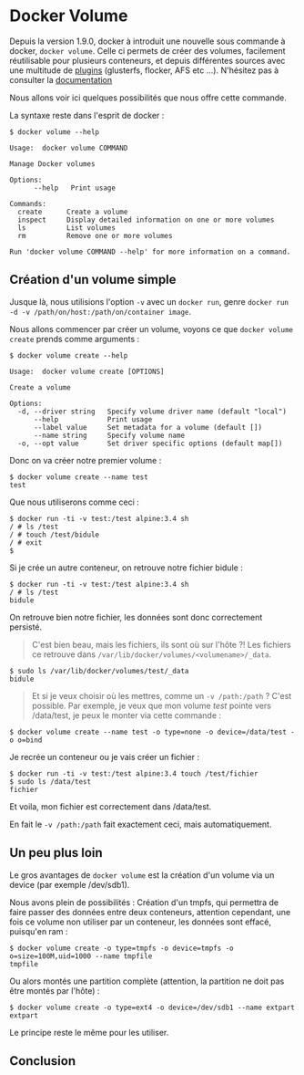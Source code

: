 # Docker Volume
Depuis la version 1.9.0, docker à introduit une nouvelle sous commande à docker, `docker volume`. Celle ci permets de créer des volumes, facilement réutilisable pour plusieurs conteneurs, et depuis différentes sources avec une multitude de [plugins](https://docs.docker.com/engine/extend/legacy_plugins/) (glusterfs, flocker, AFS etc ...). N'hésitez pas à consulter la [documentation](https://docs.docker.com/engine/reference/commandline/volume_create/)

Nous allons voir ici quelques possibilités que nous offre cette commande.

La syntaxe reste dans l'esprit de docker :
```shell
$ docker volume --help

Usage:  docker volume COMMAND

Manage Docker volumes

Options:
      --help   Print usage

Commands:
  create      Create a volume
  inspect     Display detailed information on one or more volumes
  ls          List volumes
  rm          Remove one or more volumes

Run 'docker volume COMMAND --help' for more information on a command.
```

## Création d'un volume simple
Jusque là, nous utilisions l'option `-v` avec un `docker run`, genre `docker run -d -v /path/on/host:/path/on/container image`.

Nous allons commencer par créer un volume, voyons ce que `docker volume create` prends comme arguments :
```shell
$ docker volume create --help

Usage:  docker volume create [OPTIONS]

Create a volume

Options:
  -d, --driver string   Specify volume driver name (default "local")
      --help            Print usage
      --label value     Set metadata for a volume (default [])
      --name string     Specify volume name
  -o, --opt value       Set driver specific options (default map[])
```

Donc on va créer notre premier volume :
```shell
$ docker volume create --name test
test
```

Que nous utiliserons comme ceci :
```shell
$ docker run -ti -v test:/test alpine:3.4 sh
/ # ls /test
/ # touch /test/bidule
/ # exit
$
```

Si je crée un autre conteneur, on retrouve notre fichier bidule :
```shell
$ docker run -ti -v test:/test alpine:3.4 sh
/ # ls /test
bidule
```
On retrouve bien notre fichier, les données sont donc correctement persisté.

> C'est bien beau, mais les fichiers, ils sont où sur l'hôte ?!
Les fichiers ce retrouve dans `/var/lib/docker/volumes/<volumename>/_data`.
```shell
$ sudo ls /var/lib/docker/volumes/test/_data
bidule
```

> Et si je veux choisir où les mettres, comme un `-v /path:/path` ?
C'est possible.
Par exemple, je veux que mon volume *test* pointe vers /data/test, je peux le monter via cette commande :
```shell
$ docker volume create --name test -o type=none -o device=/data/test -o o=bind
```

Je recrée un conteneur ou je vais créer un fichier :
```shell
$ docker run -ti -v test:/test alpine:3.4 touch /test/fichier
$ sudo ls /data/test
fichier
```
Et voila, mon fichier est correctement dans /data/test.

En fait le `-v /path:/path` fait exactement ceci, mais automatiquement.

## Un peu plus loin
Le gros avantages de `docker volume` est la création d'un volume via un device (par exemple /dev/sdb1).

Nous avons plein de possibilités :
Création d'un tmpfs, qui permettra de faire passer des données entre deux conteneurs, attention cependant, une fois ce volume non utiliser par un conteneur, les données sont effacé, puisqu'en ram :
```shell
$ docker volume create -o type=tmpfs -o device=tmpfs -o o=size=100M,uid=1000 --name tmpfile
tmpfile
```

Ou alors montés une partition complète (attention, la partition ne doit pas être montés par l'hôte) :
```shell
$ docker volume create -o type=ext4 -o device=/dev/sdb1 --name extpart
extpart
```

Le principe reste le même pour les utiliser.

## Conclusion
